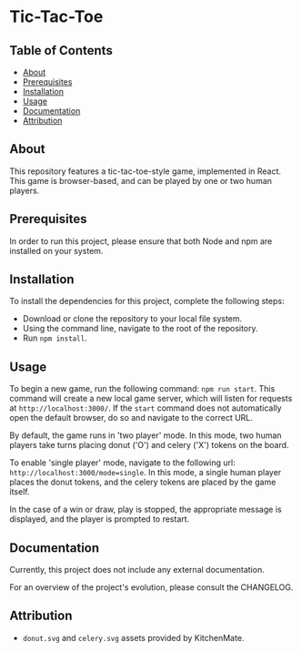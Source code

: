 # Tic-Tac-Toe

## Table of Contents
- [About](#about)
- [Prerequisites](#prerequisites)
- [Installation](#installation)
- [Usage](#usage)
- [Documentation](#documentation)
- [Attribution](#attribution)

## About
This repository features a tic-tac-toe-style game, implemented in React. This game is browser-based, and can be played by one or two human players.

## Prerequisites
In order to run this project, please ensure that both Node and npm are installed on your system.

## Installation
To install the dependencies for this project, complete the following steps:
  - Download or clone the repository to your local file system.
  - Using the command line, navigate to the root of the repository.
  - Run `npm install`.

## Usage
To begin a new game, run the following command: `npm run start`. This command will create a new local game server, which will listen for requests at `http://localhost:3000/`. If the `start` command does not automatically open the default browser, do so and navigate to the correct URL.

By default, the game runs in 'two player' mode. In this mode, two human players take turns placing donut ('O') and celery ('X') tokens on the board.

To enable 'single player' mode, navigate to the following url: `http://localhost:3000/mode=single`. In this mode, a single human player places the donut tokens, and the celery tokens are placed by the game itself.

In the case of a win or draw, play is stopped, the appropriate message is displayed, and the player is prompted to restart.

## Documentation
Currently, this project does not include any external documentation.

For an overview of the project's evolution, please consult the CHANGELOG.

## Attribution
- `donut.svg` and `celery.svg` assets provided by KitchenMate.
